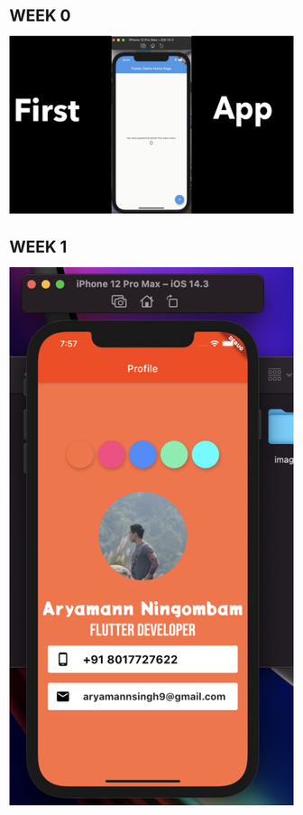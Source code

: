 # WEEK 0

![First App Screenshot](./firstApp.png)


# WEEK 1

![Second App Screenshot](./week1/Screenshot.png)